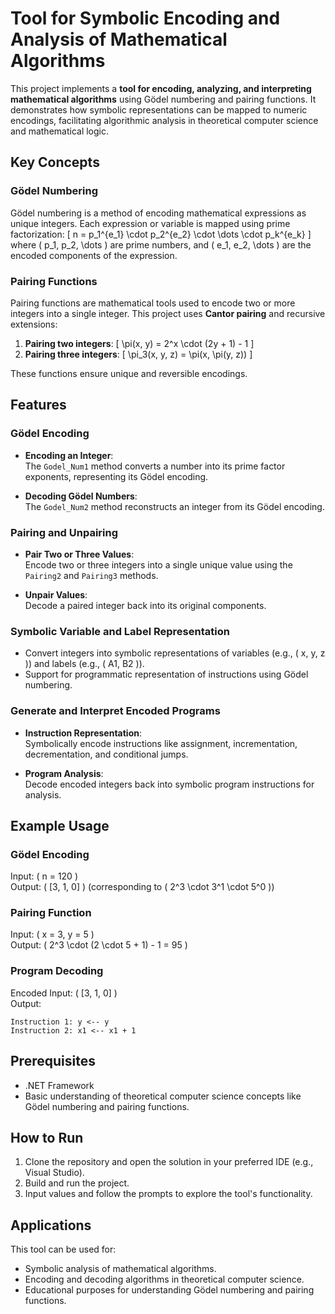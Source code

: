 # Tool for Symbolic Encoding and Analysis of Mathematical Algorithms

This project implements a **tool for encoding, analyzing, and interpreting mathematical algorithms** using Gödel numbering and pairing functions. It demonstrates how symbolic representations can be mapped to numeric encodings, facilitating algorithmic analysis in theoretical computer science and mathematical logic.

## Key Concepts

### Gödel Numbering
Gödel numbering is a method of encoding mathematical expressions as unique integers. Each expression or variable is mapped using prime factorization:
\[
n = p_1^{e_1} \cdot p_2^{e_2} \cdot \dots \cdot p_k^{e_k}
\]
where \( p_1, p_2, \dots \) are prime numbers, and \( e_1, e_2, \dots \) are the encoded components of the expression.

### Pairing Functions
Pairing functions are mathematical tools used to encode two or more integers into a single integer. This project uses **Cantor pairing** and recursive extensions:
1. **Pairing two integers**:
   \[
   \pi(x, y) = 2^x \cdot (2y + 1) - 1
   \]
2. **Pairing three integers**:
   \[
   \pi_3(x, y, z) = \pi(x, \pi(y, z))
   \]

These functions ensure unique and reversible encodings.

## Features

### Gödel Encoding
- **Encoding an Integer**:  
  The `Godel_Num1` method converts a number into its prime factor exponents, representing its Gödel encoding.

- **Decoding Gödel Numbers**:  
  The `Godel_Num2` method reconstructs an integer from its Gödel encoding.

### Pairing and Unpairing
- **Pair Two or Three Values**:  
  Encode two or three integers into a single unique value using the `Pairing2` and `Pairing3` methods.
  
- **Unpair Values**:  
  Decode a paired integer back into its original components.

### Symbolic Variable and Label Representation
- Convert integers into symbolic representations of variables (e.g., \( x, y, z \)) and labels (e.g., \( A1, B2 \)).
- Support for programmatic representation of instructions using Gödel numbering.

### Generate and Interpret Encoded Programs
- **Instruction Representation**:  
  Symbolically encode instructions like assignment, incrementation, decrementation, and conditional jumps.
  
- **Program Analysis**:  
  Decode encoded integers back into symbolic program instructions for analysis.

## Example Usage

### Gödel Encoding
Input: \( n = 120 \)  
Output: \( [3, 1, 0] \) (corresponding to \( 2^3 \cdot 3^1 \cdot 5^0 \))

### Pairing Function
Input: \( x = 3, y = 5 \)  
Output: \( 2^3 \cdot (2 \cdot 5 + 1) - 1 = 95 \)

### Program Decoding
Encoded Input: \( [3, 1, 0] \)  
Output:  
```
Instruction 1: y <-- y
Instruction 2: x1 <-- x1 + 1
```

## Prerequisites
- .NET Framework
- Basic understanding of theoretical computer science concepts like Gödel numbering and pairing functions.

## How to Run
1. Clone the repository and open the solution in your preferred IDE (e.g., Visual Studio).  
2. Build and run the project.  
3. Input values and follow the prompts to explore the tool's functionality.

## Applications
This tool can be used for:
- Symbolic analysis of mathematical algorithms.
- Encoding and decoding algorithms in theoretical computer science.
- Educational purposes for understanding Gödel numbering and pairing functions.
